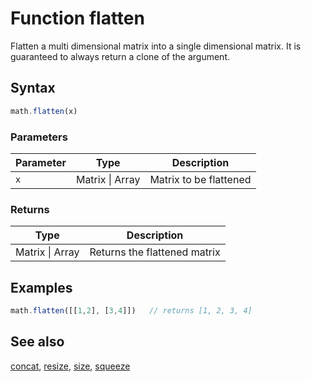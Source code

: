 <!-- Note: This file is automatically generated from source code comments. Changes made in this file will be overridden. -->

# Function flatten

Flatten a multi dimensional matrix into a single dimensional matrix.
It is guaranteed to always return a clone of the argument.


## Syntax

```js
math.flatten(x)
```

### Parameters

Parameter | Type | Description
--------- | ---- | -----------
`x` | Matrix &#124; Array | Matrix to be flattened

### Returns

Type | Description
---- | -----------
Matrix &#124; Array | Returns the flattened matrix


## Examples

```js
math.flatten([[1,2], [3,4]])   // returns [1, 2, 3, 4]
```


## See also

[concat](concat.md),
[resize](resize.md),
[size](size.md),
[squeeze](squeeze.md)
